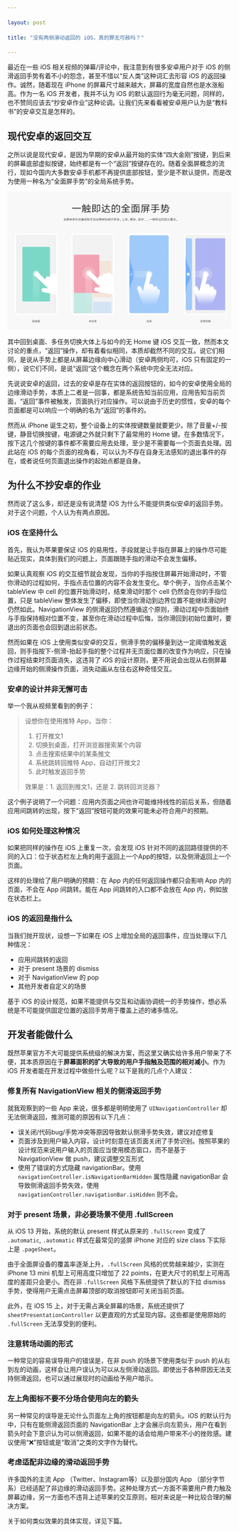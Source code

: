```yaml
---

layout: post

title: "没有两侧滑动返回的 iOS，真的罪无可赦吗？"

---
```


最近在一些 iOS 相关视频的弹幕/评论中，我注意到有很多安卓用户对于 iOS 的侧滑返回手势有着不小的怨念，甚至不惜以“反人类”这种词汇去形容 iOS 的返回操作。诚然，随着现在 iPhone 的屏幕尺寸越来越大，屏幕的宽度自然也是水涨船高。作为一名 iOS 开发者，我并不认为 iOS 的默认返回行为毫无问题，同样的，也不赞同应该去“抄安卓作业”这种论调。让我们先来看看被安卓用户认为是“教科书”的安卓交互是怎样的。

## 现代安卓的返回交互

之所以说是现代安卓，是因为早期的安卓从最开始的实体“四大金刚”按键，到后来的屏幕底部虚拟按键，始终都是有一个“返回”按键存在的。随着全面屏概念的流行，现如今国内大多数安卓手机都不再提供底部按钮，至少是不默认提供，而是改为使用一种名为“全面屏手势”的全局系统手势。

![54ba0e7463e1a35d148a839ce2c5c19cd25748094f122-ctGsLT_fw1200](/asserts/PopGesture/Android-Gesture.png)

其中回到桌面、多任务切换大体上与如今的无 Home 键 iOS 交互一致，然而本文讨论的重点，“返回”操作，却有着看似相同，本质却截然不同的交互。说它们相同，是说从手势上都是从屏幕边缘向中心滑动（安卓两侧均可，iOS 只有固定的一侧），说它们不同，是说“返回“这个概念在两个系统中完全无法对应。

先说说安卓的返回，过去的安卓是存在实体的返回按钮的，如今的安卓使用全局的边缘滑动手势，本质上二者是一回事，都是系统告知当前应用，应用告知当前页面，“返回”事件被触发，页面执行对应操作。可以说由于历史的惯性，安卓的每个页面都是可以响应一个明确的名为“返回”的事件的。

然而从 iPhone 诞生之初，整个设备上的实体按键数量就要更少。除了音量+/-按键，静音切换按键，电源键之外就只剩下了最常用的 Home 键。在多数情况下，按下这几个按键的事件都不需要应用去处理，至少是不需要每一个页面去处理。因此站在 iOS 的每个页面的视角看，可以认为不存在自身无法感知的退出事件的存在，或者说任何页面退出操作的起始点都是自身。

## 为什么不抄安卓的作业

然而说了这么多，却还是没有说清楚 iOS 为什么不能提供类似安卓的返回手势。对于这个问题，个人认为有两点原因。

### iOS 在坚持什么

首先，我认为苹果要保证 iOS 的易用性，手段就是让手指在屏幕上的操作尽可能贴近现实，具体到我们的问题上，页面跟随手指的滑动不会发生偏移。

如果认真观察 iOS 的交互细节就会发现，当你的手指按住屏幕开始滑动时，不管你滑动的过程如何，手指点击位置的内容不会发生变化。举个例子，当你点击某个 tableView 中 cell 的位置开始滑动时，结束滑动时那个 cell 仍然会在你的手指位置，只是 tableView 整体发生了偏移，即使当你滑动到边界位置不能继续滑动时仍然如此。NavigationView 的侧滑返回仍然遵循这个原则，滑动过程中页面始终与手指保持相对位置不变，甚至你在滑动过程中后悔，当你滑回到初始位置时，要退出的页面也会回到退出前状态。

然而如果在 iOS 上使用类似安卓的交互，侧滑手势的偏移量到达一定阈值触发返回，则手指按下-侧滑-抬起手指的整个过程并无页面位置的改变作为响应，只在操作过程结束时页面消失，这违背了 iOS 的设计原则，更不用说会出现从右侧屏幕边缘开始的侧滑操作页面，消失动画从左往右这种奇怪交互。

### 安卓的设计并非无懈可击

举一个我从视频里看到的例子：

> 设想你在使用推特 App，当你：
>
> 1. 打开推文1
> 2. 切换到桌面，打开浏览器搜索某个内容
> 3. 点击搜索结果中的某条推文
> 4. 系统跳转回推特 App，自动打开推文2
> 5. 此时触发返回手势
>
> 效果是：1. 返回到推文1，还是 2. 跳转回浏览器？

这个例子说明了一个问题：应用内页面之间也许可能维持线性的前后关系，但随着应用间跳转的出现，按下“返回”按钮可能的效果可能未必符合用户的预期。

### iOS 如何处理这种情况

如果把同样的操作在 iOS 上重复一次，会发现 iOS 针对不同的返回路径提供的不同的入口：位于状态栏左上角的用于返回上一个App的按钮，以及侧滑返回上一个页面。

这样的处理给了用户明确的预期：在 App 内的任何返回操作都只会影响 App 内的页面，不会在 App 间跳转。能在 App 间跳转的入口都不会放在 App 内，例如放在状态栏上。

### iOS 的返回是指什么

当我们抛开现状，设想一下如果在 iOS 上增加全局的返回事件，应当处理以下几种情况：

- 应用间跳转的返回
- 对于 present 场景的 dismiss
- 对于 NavigationView 的 pop
- 其他开发者自定义的场景

基于 iOS 的设计规范，如果不能提供与交互和动画协调统一的手势操作，想必系统是不可能提供固定位置的返回手势用于覆盖上述的诸多情况。

## 开发者能做什么

既然苹果官方不大可能提供系统级的解决方案，而这里又确实给许多用户带来了不便，其本质原因在于**屏幕面积的扩大导致的用户手指触及范围的相对减小**。作为 iOS 开发者能在开发过程中做些什么呢？以下是我的几点个人建议：

### 修复所有 NavigationView 相关的侧滑返回手势

就我观察到的一些 App 来说，很多都是明明使用了 `UINavigationController` 却无法侧滑返回，推测可能的原因有以下几点：

- 误关闭/代码bug/手势冲突等原因导致默认侧滑手势失效，建议对症修复
- 页面涉及到用户输入内容，设计时刻意在该页面关闭了手势识别。按照苹果的设计规范来说用户输入的页面应当使用模态窗口，而不是基于 NavigationView 做 push，建议调整交互形式
- 使用了错误的方式隐藏 navigationBar。使用 `navigationController.isNavigationBarHidden` 属性隐藏 navigationBar 会导致侧滑返回手势失效，使用 `navigationController.navigationBar.isHidden` 则不会。

### 对于 present 场景，非必要场景不使用 .fullScreen

从 iOS 13 开始，系统的默认 present 样式从原来的 `.fullScreen` 变成了 `.automatic`, `.automatic` 样式在最常见的竖屏 iPhone 对应的 size class 下实际上是 `.pageSheet`。

由于全面屏设备的覆盖率逐渐上升，`.fullScreen` 风格的优势越来越少，实测在 iPhone 13 mini 机型上可用高度只增加了 22 points，在更大尺寸的机型上可用高度的差距只会更小。而在非 `.fullScreen` 风格下系统提供了默认的下拉 dismiss 手势，使得用户无需点击屏幕顶部的取消按钮即可关闭当前页面。

此外，在 iOS 15 上，对于无需占满全屏幕的场景，系统还提供了 `sheetPresentationController` 以更直观的方式呈现内容。这些都是使用原始的 `.fullScreen` 无法享受到的便利。

### 注意转场动画的形式

一种常见的容易误导用户的错误是，在非 push 的场景下使用类似于 push 的从右到左的动画，这样会让用户误认为可以从左侧滑动返回。即使出于各种原因无法支持侧滑返回，也可以通过展现时的动画给予用户暗示。

### 左上角图标不要不分场合使用向左的箭头

另一种常见的误导是无论什么页面左上角的按钮都是向左的箭头。iOS 的默认行为中，只有在能侧滑返回页面的 NavigationBar 上才会展示向左箭头，用户在看到箭头时会下意识认为可以侧滑返回，如果不能的话会给用户带来不小的挫败感。建议使用“❌”按钮或是“取消”之类的文字作为替代。

### 考虑适配非边缘的滑动返回手势

许多国外的主流 App （Twitter、Instagram等）以及部分国内 App （部分字节系）已经适配了非边缘的滑动返回手势。这种处理方式一方面不需要用户费力触及屏幕边缘，另一方面也不违背上述苹果的交互原则，相对来说是一种比较合理的解决方案。

关于如何类似效果的具体实现，详见下篇。